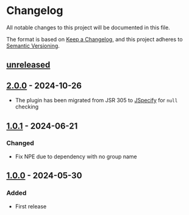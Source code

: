 # Changelog

All notable changes to this project will be documented in this file.

The format is based on [Keep a Changelog](https://keepachangelog.com/en/1.0.0/),
and this project adheres to [Semantic Versioning](https://semver.org/spec/v2.0.0.html).

## [unreleased]

## [2.0.0] - 2024-10-26
 
- The plugin has been migrated from JSR 305 to [JSpecify](https://jspecify.dev/) for `null` checking

## [1.0.1] - 2024-06-21

### Changed

- Fix NPE due to dependency with no group name

## [1.0.0] - 2024-05-30

### Added

- First release

[unreleased]: https://github.com/cthing/gradle-cthing-versioning/compare/2.0.0...HEAD
[2.0.0]: https://github.com/cthing/gradle-cthing-versioning/releases/tag/2.0.0
[1.0.1]: https://github.com/cthing/gradle-cthing-versioning/releases/tag/1.0.1
[1.0.0]: https://github.com/cthing/gradle-cthing-versioning/releases/tag/1.0.0
